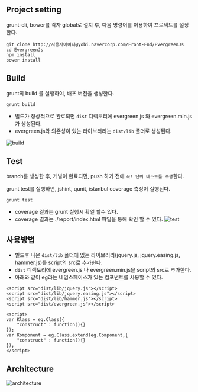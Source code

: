 ## Project setting

grunt-cli, bower를 각자 global로 설치 후, 다음 명령어를 이용하여 프로젝트를 설정한다.
```
git clone http://사용자아이디@yobi.navercorp.com/Front-End/EvergreenJs
cd EvergreenJs
npm install
bower install
```

## Build
grunt의 build 를 실행하여, 배포 버전을 생성한다.
```
grunt build
```
- 빌드가 정상적으로 완료되면 `dist` 디렉토리에 evergreen.js 와 evergreen.min.js 가 생성된다.
- evergreen.js와 의존성이 있는 라이브러리는 `dist/lib` 폴더로 생성된다.

![build](../assets/image/build.png)


## Test
branch를 생성한 후, 개발이 완료되면, push 하기 전에 `꼭! 단위 테스트를 수행`한다.

grunt test를 실행하면, jshint, qunit, istanbul coverage 측정이 실행된다.
```
grunt test
```
- coverage 결과는 grunt 실행시 확일 할수 있다.
- coverage 결과는 ./report/index.html 파일을 통해 확인 할 수 있다.
![test](../assets/image/test.png)

## 사용방법
- 빌드후 나온 `dist/lib` 폴더에 있는 라이브러리(jquery.js, jquery.easing.js, hammer.js)를 script의 src로 추가한다.
- `dist` 디렉토리에 evergreen.js 나 evergreen.min.js을 script의 src로 추가한다.
- 아래와 같이 eg라는 네임스페이스가 있는 컴포넌트를 사용할 수 있다.

```
<script src="dist/lib/jquery.js"></script>
<script src="dist/lib/jquery.easing.js"></script>
<script src="dist/lib/hammer.js"></script>
<script src="dist/evergreen.js"></script>

<script>
var Klass = eg.Class({
	"construct" : function(){}
});
var Komponent = eg.Class.extend(eg.Component,{
	"construct" : function(){}
});
</script>
```
## Architecture

![architecture](../assets/image/arch.png)
